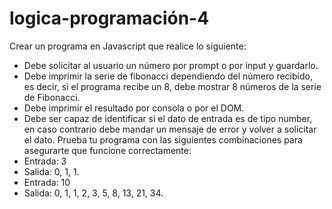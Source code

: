 
# logica-programación-4

Crear un programa en Javascript que realice lo siguiente:
- Debe solicitar al usuario un número por prompt o por input y guardarlo.
- Debe imprimir la serie de fibonacci dependiendo del número recibido, es decir, si el programa recibe un 8, debe mostrar 8 números de la serie de Fibonacci.
- Debe imprimir el resultado por consola o por el DOM.
- Debe ser capaz de identificar si el dato de entrada es de tipo number, en caso contrario debe mandar un mensaje de error y volver a solicitar el dato.
Prueba tu programa con las siguientes combinaciones para asegurarte que funcione correctamente:
- Entrada: 
 3
- Salida: 
 0, 1, 1.
- Entrada: 
 10
- Salida: 
 0, 1, 1, 2, 3, 5, 8, 13, 21, 34.
